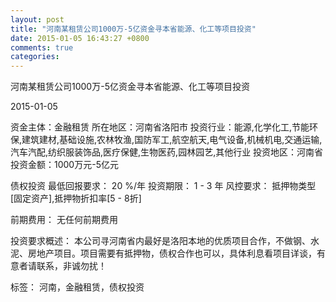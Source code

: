 ```yaml
---
layout: post
title: "河南某租赁公司1000万-5亿资金寻本省能源、化工等项目投资"
date: 2015-01-05 16:43:27 +0800
comments: true
categories: 
---
```

河南某租赁公司1000万-5亿资金寻本省能源、化工等项目投资



2015-01-05

资金主体：金融租赁
所在地区：河南省洛阳市
投资行业：能源,化学化工,节能环保,建筑建材,基础设施,农林牧渔,国防军工,航空航天,电气设备,机械机电,交通运输,汽车汽配,纺织服装饰品,医疗保健,生物医药,园林园艺,其他行业
投资地区：河南省
投资金额：1000万元-5亿元

债权投资
最低回报要求：
                            20 %/年
                                                                                投资期限：
                            1 - 3 年
                                                                                                                                        风控要求：
                            抵押物类型[固定资产],抵押物折扣率[5 - 8折]

前期费用：
无任何前期费用

投资要求概述：
本公司寻河南省内最好是洛阳本地的优质项目合作，不做钢、水泥、房地产项目。项目需要有抵押物，债权合作也可以，具体利息看项目详谈，有意者请联系，非诚勿扰！

标签：
河南，金融租赁，债权投资

